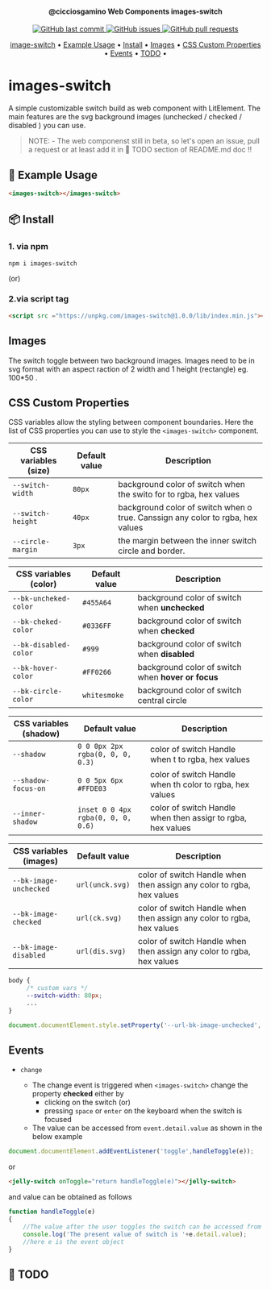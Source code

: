 <h4 align="center">@cicciosgamino Web Components <b>images-switch</b></h4>

<p align="center">
    <a href="https://github.com/CICCIOSGAMINO/images-switch/commits/master">
    <img src="https://img.shields.io/github/last-commit/CICCIOSGAMINO/images-switch.svg?style=flat-square&logo=github&logoColor=white"
         alt="GitHub last commit">
    <a href="https://github.com/CICCIOSGAMINO/images-switch/issues">
    <img src="https://img.shields.io/github/issues-raw/CICCIOSGAMINO/images-switch.svg?style=flat-square&logo=github&logoColor=white"
         alt="GitHub issues">
    <a href="https://github.com/CICCIOSGAMINO/images-switch/pulls">
    <img src="https://img.shields.io/github/issues-pr-raw/CICCIOSGAMINO/images-switch.svg?style=flat-square&logo=github&logoColor=white"
         alt="GitHub pull requests">
</p>
      
<p align="center">
  <a href="#images-switch">image-switch</a> •
  <a href="#example usage">Example Usage</a> •
  <a href="#install">Install</a> •
  <a href="#images">Images</a> •
  <a href="#css custom properties">CSS Custom Properties</a> •
  <a href="#events">Events</a> •
  <a href="#todo">TODO</a> •
</p>

# images-switch
A simple customizable switch build as web component with LitElement. The main features are the svg background images (unchecked / checked / disabled ) you can use.  

> NOTE: 
     - The web componenst still in beta, so let's open an issue, pull a request or at least add it in 🔧 TODO section of README.md doc !! 

## 🍙 Example Usage

```html
<images-switch></images-switch>
```

## 📦 Install
### 1. via npm
```
npm i images-switch
```
(or)
### 2.via script tag

```html
<script src ="https://unpkg.com/images-switch@1.0.0/lib/index.min.js"></script>
```

## Images 
The switch toggle between two background images. Images need to be in svg format with an aspect raction of 2 width and 1 height (rectangle) eg. 100*50 . 

## CSS Custom Properties
CSS variables allow the styling between component boundaries. Here the list of CSS properties you can use to style the `<images-switch>` component. 

| CSS variables (size)   | Default value | Description 
|-------------------------|---------------|-------------
| `--switch-width`        | `80px`   | background color of switch when the swito for to rgba, hex values 
| `--switch-height`       | `40px`   | background color of switch when o true. Canssign any color to rgba, hex values 
| `--circle-margin`       | `3px`    | the margin between the inner switch circle and border.  

| CSS variables (color)   | Default value | Description 
|-------------------------|---------------|-------------
| `--bk-uncheked-color`   | `#455A64` | background color of switch when **unchecked**           
| `--bk-cheked-color`     | `#0336FF` | background color of switch when **checked**           
| `--bk-disabled-color`   | `#999`    | background color of switch when **disabled**           
| `--bk-hover-color`      | `#FF0266` | background color of switch when **hover or focus**           
| `--bk-circle-color`     | `whitesmoke`|  background color of switch central circle    

| CSS variables (shadow)  | Default value | Description 
|-------------------------|---------------|-------------
| `--shadow`              |  `0 0 0px 2px rgba(0, 0, 0, 0.3)`|  color of switch Handle when t to rgba, hex values 
| `--shadow-focus-on`     |  `0 0 5px 6px #FFDE03`           |  color of switch Handle when th color to rgba, hex values 
| `--inner-shadow`        | `inset 0 0 4px rgba(0, 0, 0, 0.6)`|  color of switch Handle when then assigr to rgba, hex values

| CSS variables (images) | Default value | Description 
|------------------------|---------------|-------------
| `--bk-image-unchecked` | `url(unck.svg)`|  color of switch Handle when then assign any color to rgba, hex values 
| `--bk-image-checked`   | `url(ck.svg)`  |  color of switch Handle when then assign any color to rgba, hex values 
| `--bk-image-disabled`  | `url(dis.svg)` |  color of switch Handle when then assign any color to rgba, hex values 


```css
body {
     /* custom vars */ 
     --switch-width: 80px;
     ... 
}
```

```javascript
document.documentElement.style.setProperty('--url-bk-image-unchecked', 'url(light.svg)');
```
## Events

- `change`

    - The change event is triggered when `<images-switch>` change the property **checked** either by
       -  clicking on the switch (or)
       -  pressing `space` or `enter` on the keyboard when the switch is focused
    - The value can be accessed from `event.detail.value` as shown in the below example


```javascript
document.documentElement.addEventListener('toggle',handleToggle(e));
```
or

```html
<jelly-switch onToggle="return handleToggle(e)"></jelly-switch>
```
and value can be obtained as follows

```javascript
function handleToggle(e)
{
    //The value after the user toggles the switch can be accessed from the below code
    console.log('The present value of switch is '+e.detail.value);
    //here e is the event object 
}
```

## 🔧 TODO 

